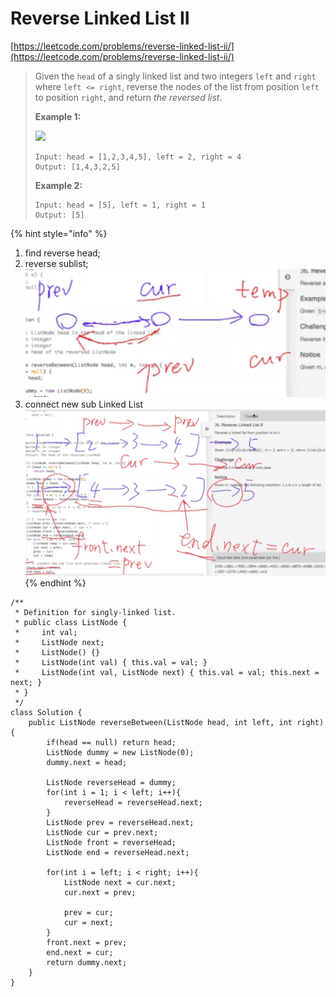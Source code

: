# Reverse Linked List II

[https://leetcode.com/problems/reverse-linked-list-ii/](https://leetcode.com/problems/reverse-linked-list-ii/)

> Given the `head` of a singly linked list and two integers `left` and `right` where `left <= right`, reverse the nodes of the list from position `left` to position `right`, and return _the reversed list_.
>
> &#x20;
>
> **Example 1:**
>
> ![](https://assets.leetcode.com/uploads/2021/02/19/rev2ex2.jpg)
>
> ```
> Input: head = [1,2,3,4,5], left = 2, right = 4
> Output: [1,4,3,2,5]
> ```
>
> **Example 2:**
>
> ```
> Input: head = [5], left = 1, right = 1
> Output: [5]
> ```

{% hint style="info" %}
1. find reverse head;
2. reverse sublist;\
   ![](<../.gitbook/assets/image (5).png>)
3. connect new sub Linked List\
   ![](<../.gitbook/assets/image (1) (1).png>)
{% endhint %}

```
/**
 * Definition for singly-linked list.
 * public class ListNode {
 *     int val;
 *     ListNode next;
 *     ListNode() {}
 *     ListNode(int val) { this.val = val; }
 *     ListNode(int val, ListNode next) { this.val = val; this.next = next; }
 * }
 */
class Solution {
    public ListNode reverseBetween(ListNode head, int left, int right) {
        if(head == null) return head;
        ListNode dummy = new ListNode(0);
        dummy.next = head;
        
        ListNode reverseHead = dummy;
        for(int i = 1; i < left; i++){
            reverseHead = reverseHead.next;
        }
        ListNode prev = reverseHead.next;
        ListNode cur = prev.next;
        ListNode front = reverseHead;
        ListNode end = reverseHead.next; 
        
        for(int i = left; i < right; i++){
            ListNode next = cur.next;
            cur.next = prev;
            
            prev = cur;
            cur = next;
        }
        front.next = prev;
        end.next = cur;
        return dummy.next;
    }
}
```



